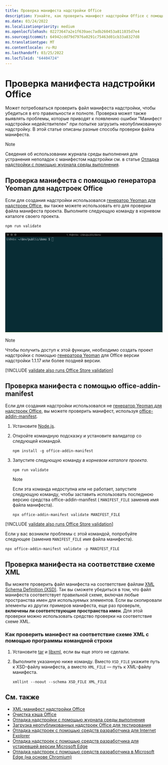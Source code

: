 ```yaml
---
title: Проверка манифеста надстройки Office
description: Узнайте, как проверить манифест надстройки Office с помощью схемы XML и других средств.
ms.date: 03/24/2022
ms.localizationpriority: medium
ms.openlocfilehash: 02273647a2e1f639aec7adb260453a811035d7e4
ms.sourcegitcommit: 64942cdd79d7976a0291c75463d01cb33a8327d8
ms.translationtype: MT
ms.contentlocale: ru-RU
ms.lasthandoff: 03/25/2022
ms.locfileid: "64404724"
---
```

# <a name="validate-an-office-add-ins-manifest"></a>Проверка манифеста надстройки Office

Может потребоваться проверить файл манифеста надстройки, чтобы убедиться в его правильности и полноте. Проверка может также выявлять проблемы, которые приводят к появлению ошибки "Манифест надстройки недействителен" при попытке загрузить неопубликованную надстройку. В этой статье описаны разные способы проверки файла манифеста.

> [!NOTE]
> Сведения об использовании журнала среды выполнения для устранения неполадок с манифестом надстройки см. в статье [Отладка надстройки с помощью журнала среды выполнения](runtime-logging.md).

## <a name="validate-your-manifest-with-the-yeoman-generator-for-office-add-ins"></a>Проверка манифеста с помощью генератора Yeoman для надстроек Office

Если для создания надстройки использовался [генератор Yeoman для надстроек Office](../develop/yeoman-generator-overview.md), вы также можете использовать его для проверки файла манифеста проекта. Выполните следующую команду в корневом каталоге своего проекта.

```command&nbsp;line
npm run validate
```

![Анимированный GIF, отображающий валидатор Yo Office, запускаемый в командной строке, и генерирующий результаты, отображающие пройденную проверку.](../images/yo-office-validator.gif)

> [!NOTE]
> Чтобы получить доступ к этой функции, необходимо создать проект надстройки с помощью [генератора Yeoman](../develop/yeoman-generator-overview.md) для Office версии надстройки 1.1.17 или более поздней версии.

[!INCLUDE [validate also runs Office Store validation](../includes/office-store-validate.md)]

## <a name="validate-your-manifest-with-office-addin-manifest"></a>Проверка манифеста с помощью office-addin-manifest

Если для создания надстройки использовался не [генератор Yeoman для надстроек Office](../develop/yeoman-generator-overview.md), вы можете проверить манифест, используя [office-addin-manifest](https://www.npmjs.com/package/office-addin-manifest).

1. Установите [Node.js](https://nodejs.org/download/).

1. Откройте командную подсказку и установите валидатор со следующей командой.

    ```command&nbsp;line
    npm install -g office-addin-manifest
    ```

1. Запустите следующую команду *в корневом каталоге проекта*.

    ```command&nbsp;line
    npm run validate
    ```

    > [!NOTE]
    > Если эта команда недоступна или не работает, запустите следующую команду, чтобы заставить использовать последнюю версию средства office-addin-manifest ( `MANIFEST_FILE` заменив имя файла манифеста).
    >
    > ```command&nbsp;line
    > npx office-addin-manifest validate MANIFEST_FILE
    > ```

[!INCLUDE [validate also runs Office Store validation](../includes/office-store-validate.md)]

Если у вас возникли проблемы с этой командой, попробуйте следующее (заменив `MANIFEST_FILE` имя файла манифеста).

```command&nbsp;line
npx office-addin-manifest validate -p MANIFEST_FILE
```

## <a name="validate-your-manifest-against-the-xml-schema"></a>Проверка манифеста на соответствие схеме XML

Вы можете проверить файл манифеста на соответствие файлам [XML Schema Definition (XSD)](/openspecs/office_file_formats/ms-owemxml/c6a06390-34b8-4b42-82eb-b28be12494a8). Так вы сможете убедиться в том, что файл манифеста соответствует правильной схеме, включая любые пространства имен для используемых элементов. Если вы скопировали элементы из других примеров манифеста, еще раз проверьте, **включены ли соответствующие пространства имен**. Для этой проверки можно использовать средство проверки на соответствие схеме XML.

### <a name="to-use-a-command-line-xml-schema-validation-tool-to-validate-your-manifest"></a>Как проверить манифест на соответствие схеме XML с помощью программы командной строки

1. Установите [tar](https://www.gnu.org/software/tar/) и [libxml](http://xmlsoft.org/FAQ.html), если вы еще этого не сделали.

1. Выполните указанную ниже команду. Вместо `XSD_FILE` укажите путь к XSD-файлу манифеста, а вместо `XML_FILE` — путь к XML-файлу манифеста.

    ```command&nbsp;line
    xmllint --noout --schema XSD_FILE XML_FILE
    ```

## <a name="see-also"></a>См. также

- [XML-манифест надстройки Office](../develop/add-in-manifests.md)
- [Очистка кэша Office](clear-cache.md)
- [Отладка надстройки с помощью журнала среды выполнения](runtime-logging.md)
- [Загрузка неопубликованных надстроек Office для тестирования](sideload-office-add-ins-for-testing.md)
- [Отладка надстроек с помощью средств разработчика для Internet Explorer](debug-add-ins-using-f12-tools-ie.md)
- [Отладка надстроек с помощью средств разработчика для устаревшей версии Microsoft Edge](debug-add-ins-using-devtools-edge-legacy.md)
- [Отладка надстроек с помощью средств разработчика в Microsoft Edge (на основе Chromium)](debug-add-ins-using-devtools-edge-chromium.md)
